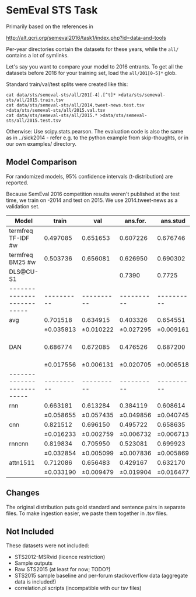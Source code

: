 SemEval STS Task
================

Primarily based on the references in

http://alt.qcri.org/semeval2016/task1/index.php?id=data-and-tools

Per-year directories contain the datasets for these years, while
the ``all/`` contains a lot of symlinks.

Let's say you want to compare your model to 2016 entrants. To get
all the datasets before 2016 for your training set, load the
``all/201[0-5]*`` glob.

Standard train/val/test splits were created like this:

	cat data/sts/semeval-sts/all/201[-4].[^t]* >data/sts/semeval-sts/all/2015.train.tsv
	cat data/sts/semeval-sts/all/2014.tweet-news.test.tsv >data/sts/semeval-sts/all/2015.val.tsv
	cat data/sts/semeval-sts/all/2015.* >data/sts/semeval-sts/all/2015.test.tsv

Otherwise: Use scipy.stats.pearson.  The evaluation code is also
the same as in ../sick2014 - refer e.g. to the python example from
skip-thoughts, or in our own examples/ directory.

Model Comparison
----------------

For randomized models, 95% confidence intervals (t-distribution) are reported.

Because SemEval 2016 competition results weren't published at the test time,
we train on -2014 and test on 2015.  We use 2014.tweet-news as a validation
set.

| Model                    | train    | val      | ans.for. | ans.stud | belief   | headline | images   | t. mean  | settings
|--------------------------|----------|----------|----------|----------|----------|----------|----------|----------|---------
| termfreq TF-IDF #w       | 0.497085 | 0.651653 | 0.607226 | 0.676746 | 0.622920 | 0.725578 | 0.714331 | 0.669360 | ``freq_mode='tf'``
| termfreq BM25 #w         | 0.503736 | 0.656081 | 0.626950 | 0.690302 | 0.632223 | 0.725748 | 0.718185 | 0.678681 | (defaults)
| DLS@CU-S1                |          |          | 0.7390   | 0.7725   | 0.7491   | 0.8250   | 0.8644   | 0.8015   | STS2015 winner
|--------------------------|----------|----------|----------|----------|----------|----------|----------|----------|---------
| avg                      | 0.701518 | 0.634915 | 0.403326 | 0.654551 | 0.512077 | 0.670571 | 0.676907 | 0.583487 | (defaults)
|                          |±0.035813 |±0.010222 |±0.027295 |±0.009161 |±0.039178 |±0.011041 |±0.013377 |±0.134786 |
| DAN                      | 0.686774 | 0.672085 | 0.476526 | 0.687200 | 0.534313 | 0.697941 | 0.707563 | 0.620708 | ``inp_e_dropout=0`` ``inp_w_dropout=1/3`` ``deep=2`` ``pact='relu'``
|                          |±0.017556 |±0.006131 |±0.020705 |±0.006518 |±0.035623 |±0.006570 |±0.008592 |±0.119332 |
|--------------------------|----------|----------|----------|----------|----------|----------|----------|----------|---------
| rnn                      | 0.663181 | 0.613284 | 0.384119 | 0.608614 | 0.575296 | 0.606754 | 0.623750 | 0.559706 | (defaults)
|                          |±0.058655 |±0.057435 |±0.049856 |±0.040745 |±0.047644 |±0.067737 |±0.044167 |±0.110753 |
| cnn                      | 0.821512 | 0.696150 | 0.495722 | 0.658635 | 0.667512 | 0.689457 | 0.727084 | 0.647682 | (defaults)
|                          |±0.016233 |±0.002759 |±0.006732 |±0.006713 |±0.006377 |±0.006797 |±0.004054 |±0.098796 |
| rnncnn                   | 0.819834 | 0.705950 | 0.523081 | 0.699923 | 0.676170 | 0.717214 | 0.734250 | 0.670127 | (defaults)
|                          |±0.032854 |±0.005099 |±0.007836 |±0.005869 |±0.010037 |±0.007489 |±0.005823 |±0.094360 |
| attn1511                 | 0.712086 | 0.656483 | 0.429167 | 0.632170 | 0.628803 | 0.657264 | 0.668384 | 0.603158 | (defaults)
|                          |±0.033190 |±0.009479 |±0.019904 |±0.016477 |±0.015415 |±0.012070 |±0.023045 |±0.109596 |


Changes
-------

The original distribution puts gold standard and sentence pairs
in separate files.  To make ingestion easier, we paste them together
in .tsv files.

Not Included
------------

These datasets were not included:

  * STS2012-MSRvid (licence restriction)
  * Sample outputs
  * Raw STS2015 (at least for now; TODO?)
  * STS2015 sample baseline and per-forum stackoverflow data (aggregate
    data is included!)
  * correlation.pl scripts (incompatible with our tsv files)
